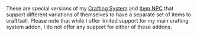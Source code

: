 These are special versions of my [Crafting System](https://github.com/LambdaGaming/Crafting_System) and [Item NPC](https://github.com/LambdaGaming/Item_NPC) that support different variations of themselves to have a separate set of items to craft/sell. Please note that while I offer limited support for my main crafting system addon, I do not offer any support for either of these addons.